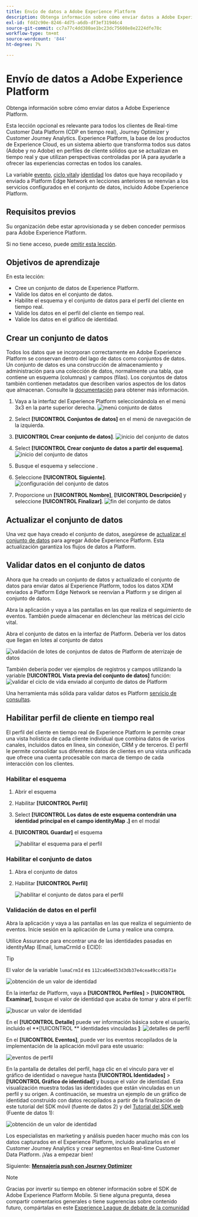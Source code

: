 ```yaml
---
title: Envío de datos a Adobe Experience Platform
description: Obtenga información sobre cómo enviar datos a Adobe Experience Platform.
exl-id: fdd2c90e-8246-4d75-a6db-df3ef31946c4
source-git-commit: cc7a77c4dd380ae1bc23dc75608e8e2224dfe78c
workflow-type: tm+mt
source-wordcount: '844'
ht-degree: 7%

---
```


# Envío de datos a Adobe Experience Platform

Obtenga información sobre cómo enviar datos a Adobe Experience Platform.

Esta lección opcional es relevante para todos los clientes de Real-time Customer Data Platform (CDP en tiempo real), Journey Optimizer y Customer Journey Analytics. Experience Platform, la base de los productos de Experience Cloud, es un sistema abierto que transforma todos sus datos (Adobe y no Adobe) en perfiles de cliente sólidos que se actualizan en tiempo real y que utilizan perspectivas controladas por IA para ayudarle a ofrecer las experiencias correctas en todos los canales.

La variable [evento](events.md), [ciclo vital](lifecycle-data.md)y [identidad](identity.md) los datos que haya recopilado y enviado a Platform Edge Network en lecciones anteriores se reenvían a los servicios configurados en el conjunto de datos, incluido Adobe Experience Platform.


## Requisitos previos

Su organización debe estar aprovisionada y se deben conceder permisos para Adobe Experience Platform.

Si no tiene acceso, puede [omitir esta lección](install-sdks.md).

## Objetivos de aprendizaje

En esta lección:

* Cree un conjunto de datos de Experience Platform.
* Valide los datos en el conjunto de datos.
* Habilite el esquema y el conjunto de datos para el perfil del cliente en tiempo real.
* Valide los datos en el perfil del cliente en tiempo real.
* Valide los datos en el gráfico de identidad.


## Crear un conjunto de datos

Todos los datos que se incorporan correctamente en Adobe Experience Platform se conservan dentro del lago de datos como conjuntos de datos. Un conjunto de datos es una construcción de almacenamiento y administración para una colección de datos, normalmente una tabla, que contiene un esquema (columnas) y campos (filas). Los conjuntos de datos también contienen metadatos que describen varios aspectos de los datos que almacenan. Consulte la [documentación](https://experienceleague.adobe.com/docs/experience-platform/catalog/datasets/overview.html?lang=es) para obtener más información.

1. Vaya a la interfaz del Experience Platform seleccionándola en el menú 3x3 en la parte superior derecha.
   ![menú conjunto de datos](assets/mobile-dataset-menu.png)

1. Select **[!UICONTROL Conjuntos de datos]** en el menú de navegación de la izquierda.

1. **[!UICONTROL Crear conjunto de datos]**.
   ![inicio del conjunto de datos](assets/mobile-dataset-home.png)

1. Select **[!UICONTROL Crear conjunto de datos a partir del esquema]**.
   ![inicio del conjunto de datos](assets/mobile-dataset-create.png)

1. Busque el esquema y seleccione .

1. Seleccione **[!UICONTROL Siguiente]**.
   ![configuración del conjunto de datos](assets/mobile-dataset-configure.png)

1. Proporcione un **[!UICONTROL Nombre]**, **[!UICONTROL Descripción]** y seleccione **[!UICONTROL Finalizar]**.
   ![fin del conjunto de datos](assets/mobile-dataset-finish.png)

## Actualizar el conjunto de datos

Una vez que haya creado el conjunto de datos, asegúrese de [actualizar el conjunto de datos](create-datastream.md) para agregar Adobe Experience Platform. Esta actualización garantiza los flujos de datos a Platform.

## Validar datos en el conjunto de datos

Ahora que ha creado un conjunto de datos y actualizado el conjunto de datos para enviar datos al Experience Platform, todos los datos XDM enviados a Platform Edge Network se reenvían a Platform y se dirigen al conjunto de datos.

Abra la aplicación y vaya a las pantallas en las que realiza el seguimiento de eventos. También puede almacenar en déclencheur las métricas del ciclo vital.

Abra el conjunto de datos en la interfaz de Platform. Debería ver los datos que llegan en lotes al conjunto de datos

![validación de lotes de conjuntos de datos de Platform de aterrizaje de datos](assets/mobile-platform-dataset-batches.png)

También debería poder ver ejemplos de registros y campos utilizando la variable **[!UICONTROL Vista previa del conjunto de datos]** función:
![validar el ciclo de vida enviado al conjunto de datos de Platform](assets/mobile-lifecycle-platform-dataset.png)

Una herramienta más sólida para validar datos es Platform [servicio de consultas](https://experienceleague.adobe.com/docs/platform-learn/tutorials/queries/explore-data.html?lang=es).

## Habilitar perfil de cliente en tiempo real

El perfil del cliente en tiempo real de Experience Platform le permite crear una vista holística de cada cliente individual que combina datos de varios canales, incluidos datos en línea, sin conexión, CRM y de terceros. El perfil le permite consolidar sus diferentes datos de clientes en una vista unificada que ofrece una cuenta procesable con marca de tiempo de cada interacción con los clientes.

### Habilitar el esquema

1. Abrir el esquema
1. Habilitar **[!UICONTROL Perfil]**
1. Select **[!UICONTROL Los datos de este esquema contendrán una identidad principal en el campo identityMap .]** en el modal
1. **[!UICONTROL Guardar]** el esquema

   ![habilitar el esquema para el perfil](assets/mobile-platform-profile-schema.png)

### Habilitar el conjunto de datos

1. Abra el conjunto de datos
1. Habilitar **[!UICONTROL Perfil]**

   ![habilitar el conjunto de datos para el perfil](assets/mobile-platform-profile-dataset.png)

### Validación de datos en el perfil

Abra la aplicación y vaya a las pantallas en las que realiza el seguimiento de eventos. Inicie sesión en la aplicación de Luma y realice una compra.

Utilice Assurance para encontrar una de las identidades pasadas en identityMap (Email, lumaCrmId o ECID):

>[!TIP]
>
>   El valor de la variable `lumaCrmId` es `112ca06ed53d3db37e4cea49cc45b71e`


![obtención de un valor de identidad](assets/mobile-platform-identity.png)

En la interfaz de Platform, vaya a **[!UICONTROL Perfiles]** > **[!UICONTROL Examinar]**, busque el valor de identidad que acaba de tomar y abra el perfil:

![buscar un valor de identidad](assets/mobile-platform-profile-lookup.png)

En el **[!UICONTROL Detalle]** puede ver información básica sobre el usuario, incluido el **[!UICONTROL ** identidades vinculadas **]**:
![detalles de perfil](assets/mobile-platform-profile-details.png)

En el **[!UICONTROL Eventos]**, puede ver los eventos recopilados de la implementación de la aplicación móvil para este usuario:

![eventos de perfil](assets/mobile-platform-profile-events.png)


En la pantalla de detalles del perfil, haga clic en el vínculo para ver el gráfico de identidad o navegue hasta **[!UICONTROL Identidades]** > **[!UICONTROL Gráfico de identidad]** y busque el valor de identidad. Esta visualización muestra todas las identidades que están vinculadas en un perfil y su origen. A continuación, se muestra un ejemplo de un gráfico de identidad construido con datos recopilados a partir de la finalización de este tutorial del SDK móvil (fuente de datos 2) y del [Tutorial del SDK web](https://experienceleague.adobe.com/docs/platform-learn/implement-web-sdk/overview.html?lang=es) (Fuente de datos 1):

![obtención de un valor de identidad](assets/mobile-platform-profile-identitygraph.png)

Los especialistas en marketing y análisis pueden hacer mucho más con los datos capturados en el Experience Platform, incluido analizarlos en el Customer Journey Analytics y crear segmentos en Real-time Customer Data Platform. ¡Vas a empezar bien!

Siguiente: **[Mensajería push con Journey Optimizer](journey-optimizer-push.md)**

>[!NOTE]
>
>Gracias por invertir su tiempo en obtener información sobre el SDK de Adobe Experience Platform Mobile. Si tiene alguna pregunta, desea compartir comentarios generales o tiene sugerencias sobre contenido futuro, compártalas en este [Experience League de debate de la comunidad](https://experienceleaguecommunities.adobe.com/t5/adobe-experience-platform-launch/tutorial-discussion-implement-adobe-experience-cloud-in-mobile/td-p/443796)
